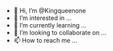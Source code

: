 - 👋 Hi, I’m @Kingqueenone
- 👀 I’m interested in ...
- 🌱 I’m currently learning ...
- 💞️ I’m looking to collaborate on ...
- 📫 How to reach me ...

<!---
Kingqueenone/Kingqueenone is a ✨ special ✨ repository because its `README.md` (this file) appears on your GitHub profile.
You can click the Preview link to take a look at your changes.
--->
